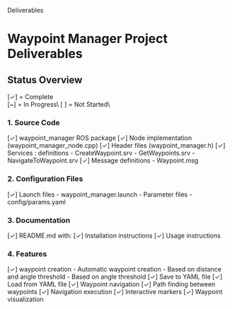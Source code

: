 Deliverables 
# Waypoint Manager Project Deliverables

## Status Overview
[✓] = Complete\
[~] = In Progress\ 
[ ] = Not Started\

### 1. Source Code
[✓] waypoint_manager ROS package
[✓] Node implementation (waypoint_manager_node.cpp)
[✓] Header files (waypoint_manager.h)
[✓] Services :  definitions
    - CreateWaypoint.srv
    - GetWaypoints.srv
    - NavigateToWaypoint.srv
[✓] Message definitions
    - Waypoint.msg

### 2. Configuration Files
[✓] Launch files
    - waypoint_manager.launch
    - Parameter files
    - config/params.yaml

### 3. Documentation
[✓] README.md with:
[✓] Installation instructions
[✓] Usage instructions


### 4. Features
[✓] waypoint creation
    - Automatic waypoint creation
    - Based on distance and angle threshold
    - Based on angle threshold
[✓] Save to YAML file
[✓] Load from YAML file
[✓] Waypoint navigation
[✓] Path finding between waypoints
[✓] Navigation execution
[✓] Interactive markers
[✓] Waypoint visualization
